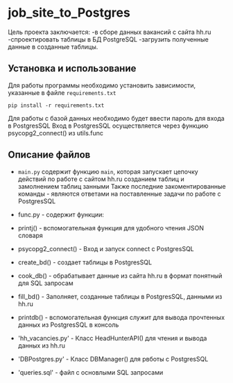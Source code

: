 # job_site_to_Postgres
Цель проекта заключается:
-в сборе данных вакансий с сайта hh.ru 
-спроектировать таблицы в БД PostgreSQL 
-загрузить полученные данные в созданные таблицы.

## Установка и использование
Для работы программы необходимо установить зависимости, указанные в файле `requirements.txt`

```
pip install -r requirements.txt
```

Для работы с базой данных необходимо будет ввести пароль для входа в PostgresSQL
Вход в PostgresSQL осуществляется через функцию psycopg2_connect() из utils.func

## Описание файлов
- `main.py` содержит функцию `main`, которая запускает цепочку действий по работе с сайтом hh.ru созданием таблиц и замолнением таблиц занными
Также последние закоментированные команды - являются ответами на поставленные задачи по работе с PostgresSQL

- func.py - содержит функции:
- printj() - вспомогательная функция для удобного чтения JSON словаря
- psycopg2_connect() - Вход и запуск connect с PostgresSQL
- create_bd() - создает таблицы в PostgresSQL
- cook_db() - обрабатывает данные из сайта hh.ru в формат понятный для SQL запросам
- fill_bd() - Заполняет, созданные таблицы в PostgresSQL, данными из hh.ru
- printdb() - вспомогательная функция служит для вывода прочтенных данных из PostgresSQL в консоль

- 'hh_vacancies.py' - Класс HeadHunterAPI() для чтения и вывода данных из hh.ru
- 'DBPostgres.py' - Класс DBManager() для рвботы с PostgresSQL

- 'queries.sql' - файл с основлыми SQL запросами
